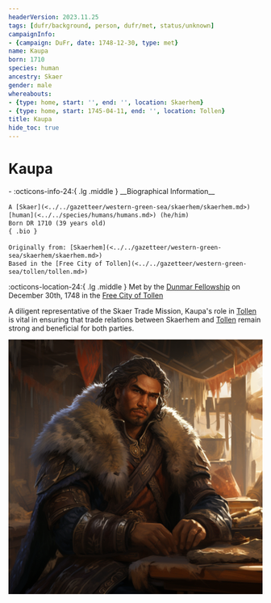 ```yaml
---
headerVersion: 2023.11.25
tags: [dufr/background, person, dufr/met, status/unknown]
campaignInfo:
- {campaign: DuFr, date: 1748-12-30, type: met}
name: Kaupa
born: 1710
species: human
ancestry: Skaer
gender: male
whereabouts:
- {type: home, start: '', end: '', location: Skaerhem}
- {type: home, start: 1745-04-11, end: '', location: Tollen}
title: Kaupa
hide_toc: true
---
```


# Kaupa
<div class="grid cards ext-narrow-margin ext-one-column" markdown>
- :octicons-info-24:{ .lg .middle } __Biographical Information__

    A [Skaer](<../../gazetteer/western-green-sea/skaerhem/skaerhem.md>) [human](<../../species/humans/humans.md>) (he/him)  
    Born DR 1710 (39 years old)  
    { .bio }

    Originally from: [Skaerhem](<../../gazetteer/western-green-sea/skaerhem/skaerhem.md>)
    Based in the [Free City of Tollen](<../../gazetteer/western-green-sea/tollen/tollen.md>)
</div>



:octicons-location-24:{ .lg .middle } Met by the [Dunmar Fellowship](<../pcs/dunmar-fellowship/dunmar-fellowship.md>) on December 30th, 1748 in the [Free City of Tollen](<../../gazetteer/western-green-sea/tollen/tollen.md>)  


A diligent representative of the Skaer Trade Mission, Kaupa's role in [Tollen](<../../gazetteer/western-green-sea/tollen/tollen.md>) is vital in ensuring that trade relations between Skaerhem and [Tollen](<../../gazetteer/western-green-sea/tollen/tollen.md>) remain strong and beneficial for both parties.


![Kaupa](../../assets/kaupa.png)
